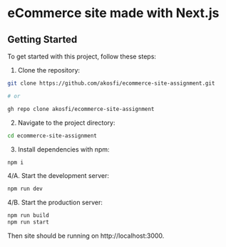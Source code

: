 # eCommerce site made with Next.js

## Getting Started

To get started with this project, follow these steps:

1. Clone the repository:

```bash
git clone https://github.com/akosfi/ecommerce-site-assignment.git

# or

gh repo clone akosfi/ecommerce-site-assignment
```

2. Navigate to the project directory:

```bash
cd ecommerce-site-assignment
```

3. Install dependencies with npm:

```bash
npm i
```

4/A. Start the development server:

```bash
npm run dev
```

4/B. Start the production server:

```bash
npm run build
npm run start
```

Then site should be running on http://localhost:3000.
